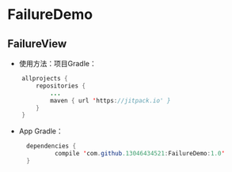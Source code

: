 # FailureDemo
## FailureView
* 使用方法：项目Gradle：
```java
	allprojects {
		repositories {
			...
			maven { url 'https://jitpack.io' }
		}
	}
```
* App Gradle：
  ```java
	dependencies {
	        compile 'com.github.13046434521:FailureDemo:1.0'
	}
```
